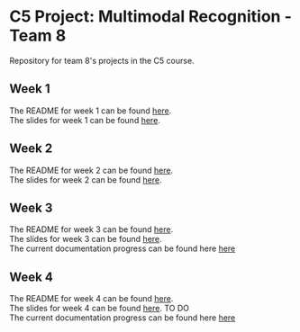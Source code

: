 # C5 Project: Multimodal Recognition - Team 8

Repository for team 8's projects in the C5 course.  

## Week 1

The README for week 1 can be found [here](./week1/README.md).  
The slides for week 1 can be found [here]().

## Week 2

The README for week 2 can be found [here](./week2/README.md).  
The slides for week 2 can be found [here](https://docs.google.com/presentation/d/1etahJ3YuBjsGzXGbmmyZ7ifsmGFF8GMM-0VSV1iVXjw/edit?usp=sharing).

## Week 3

The README for week 3 can be found [here](./week3/README.md).  
The slides for week 3 can be found [here](https://github.com/grig001/mcv-c5-team8/blob/main/week3/group8_task3.pdf).  
The current documentation progress can be found here [here](https://overleaf.cvc.uab.cat/read/rnmqpjqzhzqw#dd9996)

## Week 4

The README for week 4 can be found [here](./week4/README.md).  
The slides for week 4 can be found [here](https://github.com/grig001/mcv-c5-team8/blob/main/week4/group8_task4.pdf).  TO DO  
The current documentation progress can be found here [here](https://overleaf.cvc.uab.cat/read/rnmqpjqzhzqw#dd9996)
